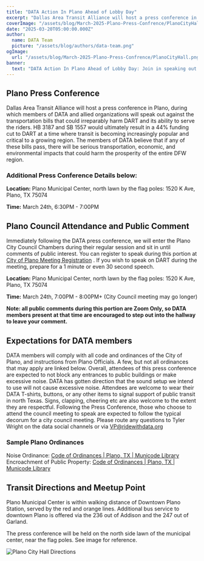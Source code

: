 ```yaml
---
title: "DATA Action In Plano Ahead of Lobby Day"
excerpt: "Dallas Area Transit Alliance will host a press conference in Plano, during which members of DATA and allied organizations will speak out against the transportation bills that could irreparably harm DART"
coverImage: "/assets/blog/March-2025-Plano-Press-Confrence/PlanoCityHall.png"
date: "2025-03-20T05:00:00.000Z"
author:
  name: DATA Team
  picture: "/assets/blog/authors/data-team.png"
ogImage:
  url: "/assets/blog/March-2025-Plano-Press-Confrence/PlanoCityHall.png"
banner: 
  text: "DATA Action In Plano Ahead of Lobby Day: Join in speaking out for DART!"
---
```


## Plano Press Conference

Dallas Area Transit Alliance will host a press conference in Plano, during which members of DATA and allied organizations will speak out against the transportation bills that could irreparably harm DART and its ability to serve the riders. HB 3187 and SB 1557 would ultimately result in a 44% funding cut to DART at a time where transit is becoming increasingly popular and critical to a growing region. The members of DATA believe that if any of these bills pass, there will be serious transportation, economic, and environmental impacts that could harm the prosperity of the entire DFW region. 

### Additional Press Conference Details below:

**Location:** Plano Municipal Center, north lawn by the flag poles: 1520 K Ave, Plano, TX 75074 

**Time:**  March 24th, 6:30PM \- 7:00PM



## Plano Council Attendance and Public Comment

Immediately following the DATA press conference, we will enter the Plano City Council Chambers during their regular session and sit in until comments of public interest. You can register to speak during this portion at [City of Plano Meeting Registration](https://forms.plano.gov/Forms/Sign_Up_Citizen) . If you wish to speak on DART during the meeting, prepare for a 1 minute or even 30 second speech.

**Location:** Plano Municipal Center, north lawn by the flag poles: 1520 K Ave, Plano, TX 75074 

**Time:**  March 24th, 7:00PM \- 8:00PM+ (City Council meeting may go longer)

**Note: all public comments during this portion are Zoom Only, so DATA members present at that time are encouraged to step out into the hallway to leave your comment.**

## Expectations for DATA members

DATA members will comply with all code and ordinances of the City of Plano, and instructions from Plano Officials. A few, but not all ordinances that may apply are linked below. Overall, attendees of this press conference are expected to not block any entrances to public buildings or make excessive noise. DATA has gotten direction that the sound setup we intend to use will not cause excessive noise. Attendees are welcome to wear their DATA T-shirts, buttons, or any other items to signal support of public transit in north Texas. Signs, clapping, cheering etc are also welcome to the extent they are respectful. Following the Press Conference, those who choose to attend the council meeting to speak are expected to follow the typical decorum for a city council meeting. Please route any questions to Tyler Wright on the data social channels or via [VP@ridewithdata.org](mailto:VP@ridewithdata.org) 

### Sample Plano Ordinances

Noise Ordinance: [Code of Ordinances | Plano, TX | Municode Library](https://library.municode.com/tx/plano/codes/code_of_ordinances?nodeId=PTIICOOR_CH14OFIS_ARTVNO_DIV1GE_S14-85DE)  
Encroachment of Public Property: [Code of Ordinances | Plano, TX | Municode Library](https://library.municode.com/tx/plano/codes/code_of_ordinances?nodeId=PTIICOOR_CH19STSI_ARTIINGE_S19-1ENPUPR)

## Transit Directions and Meetup Point

Plano Municipal Center is within walking distance of Downtown Plano Station, served by the red and orange lines. Additional bus service to downtown Plano is offered via the 236 out of Addison and the 247 out of Garland.

The press conference will be held on the north side lawn of the municipal center, near the flag poles. See image for reference.  

![Plano City Hall Directions](/assets/blog/March-2025-Plano-Press-Confrence/Plano-Press-Confrence-Directions.png)